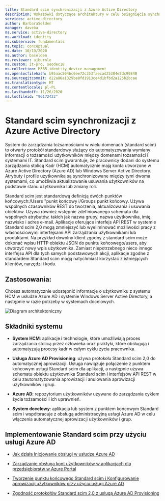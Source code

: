```yaml
---
title: Standard scim synchronizacji z Azure Active Directory
description: Wskazówki dotyczące architektury w celu osiągnięcia synchronizacji Standard scim z Azure Active Directory.
services: active-directory
author: BarbaraSelden
manager: daveba
ms.service: active-directory
ms.workload: identity
ms.subservice: fundamentals
ms.topic: conceptual
ms.date: 10/10/2020
ms.author: baselden
ms.reviewer: ajburnle
ms.custom: it-pro, seodec18
ms.collection: M365-identity-device-management
ms.openlocfilehash: b95aac504bc6ee72c353faecad25384e2dc90840
ms.sourcegitcommit: d22a86a1329be8fd1913ce4d1bfbd2a125b2bcae
ms.translationtype: MT
ms.contentlocale: pl-PL
ms.lasthandoff: 11/26/2020
ms.locfileid: "96172422"
---
```

# <a name="scim-synchronization-with-azure-active-directory"></a>Standard scim synchronizacji z Azure Active Directory

System do zarządzania tożsamościami w wielu domenach (standard scim) to otwarty protokół standardowy służący do automatyzowania wymiany informacji o tożsamości użytkowników między domenami tożsamości i systemami IT. Standard scim gwarantuje, że pracownicy dodani do systemu zarządzania stolicą Kadr (HCM) automatycznie mają konta utworzone w Azure Active Directory (Azure AD) lub Windows Server Active Directory. Atrybuty i profile użytkownika są synchronizowane między tymi dwoma systemami, co umożliwia aktualizowanie usuwania użytkowników na podstawie stanu użytkownika lub zmiany roli.

Standard scim jest standardową definicją dwóch punktów końcowych:/Users "punkt końcowy i/Groups punkt końcowy. Używa wspólnych czasowników REST do tworzenia, aktualizowania i usuwania obiektów. Używa również wstępnie zdefiniowanego schematu dla wspólnych atrybutów, takich jak nazwa grupy, nazwa użytkownika, imię, nazwisko i adres e-mail. Aplikacje oferujące interfejs API REST w systemie Standard scim 2,0 mogą zmniejszyć lub wyeliminować możliwości pracy z własnościowymi interfejsami API zarządzania użytkownikami lub produktami. Na przykład dowolny klient zgodny z standard scim może dokonać wpisu HTTP obiektu JSON do punktu końcowego/users, aby utworzyć nowy wpis użytkownika. Zamiast niepotrzebnego nieco innego interfejsu API dla tych samych podstawowych akcji, aplikacje zgodne z standardem Standard scim mogą natychmiast korzystać z istniejących klientów, narzędzi i kodu. 

## <a name="use-when"></a>Zastosowania: 

Chcesz automatycznie udostępnić informacje o użytkowniku z systemu HCM w usłudze Azure AD i systemie Windows Server Active Directory, a następnie w razie potrzeby w systemach docelowych. 

![Diagram architektoniczny](./media/authentication-patterns/scim-auth.png)


## <a name="components-of-system"></a>Składniki systemu 

* **System HCM**: aplikacje i technologie, które umożliwiają proces zarządzania stolicą przez człowieka oraz praktyki, które obsługują i automatyzują procesy kadr w całym cyklu życia pracownika. 

* **Usługa Azure AD Provisioning**: używa protokołu Standard scim 2,0 do automatycznej aprowizacji. Usługa nawiązuje połączenie z punktem końcowym usługi Standard scim dla aplikacji, a następnie używa schematu obiektu użytkownika Standard scim i interfejsów API REST w celu zautomatyzowania aprowizacji i anulowania aprowizacji użytkowników i grup.  

* **Azure AD**: repozytorium użytkowników używane do zarządzania cyklem życia tożsamości i ich uprawnień. 

* **System docelowy**: aplikacja lub system z punktem końcowym Standard scim i współpracuje z obsługą administracyjną usługi Azure AD w celu włączenia automatycznej aprowizacji użytkowników i grup.  

## <a name="implement-scim-with-azure-ad"></a>Implementowanie Standard scim przy użyciu usługi Azure AD 

* [Jak działa Inicjowanie obsługi w usłudze Azure AD ](../app-provisioning/how-provisioning-works.md)

* [Zarządzanie obsługą kont użytkowników w aplikacjach dla przedsiębiorstw w Azure Portal ](../app-provisioning/configure-automatic-user-provisioning-portal.md)

* [Tworzenie punktu końcowego Standard scim i Konfigurowanie aprowizacji użytkowników przy użyciu usługi Azure AD  ](../app-provisioning/use-scim-to-provision-users-and-groups.md)

* [Zgodność protokołów Standard scim 2,0 z usługą Azure AD Provisioning](../app-provisioning/application-provisioning-config-problem-scim-compatibility.md)